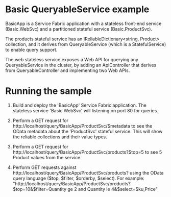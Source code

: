 # Basic QueryableService example

BasicApp is a Service Fabric application with a stateless front-end service (Basic.WebSvc) and a partitioned stateful service (Basic.ProductSvc).

The products stateful service has an IReliableDictionary<string, Product> collection, and it derives from QueryableService (which is a StatefulService) to enable query support.

The web stateless service exposes a Web API for querying any QueryableService in the cluster, by adding an ApiController that derives from QueryableController and implementing two Web APIs.

# Running the sample

1) Build and deploy the 'BasicApp' Service Fabric application.  The stateless service 'Basic.WebSvc' will listening on port 80 for queries.

2) Perform a GET request for http://localhost/query/BasicApp/ProductSvc/$metadata to see the OData metadata about the 'ProductSvc' stateful service.  This will show the reliable collections and their value types.

3) Perform a GET request for http://localhost/query/BasicApp/ProductSvc/products?$top=5 to see 5 Product values from the service.

4) Perform GET requests against http://localhost/query/BasicApp/ProductSvc/products?<OData-query> using the OData query language ($top, $filter, $orderby, $select).  For example:  "http://localhost/query/BasicApp/ProductSvc/products?$top=10&$filter=Quantity ge 2 and Quantity le 4&$select=Sku,Price"
